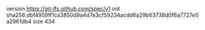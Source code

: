 version https://git-lfs.github.com/spec/v1
oid sha256:dbf4959ff1ca3850d9a4d7e3cf59234acdd6a29b63738d0f6a7727e0a2961db4
size 434

